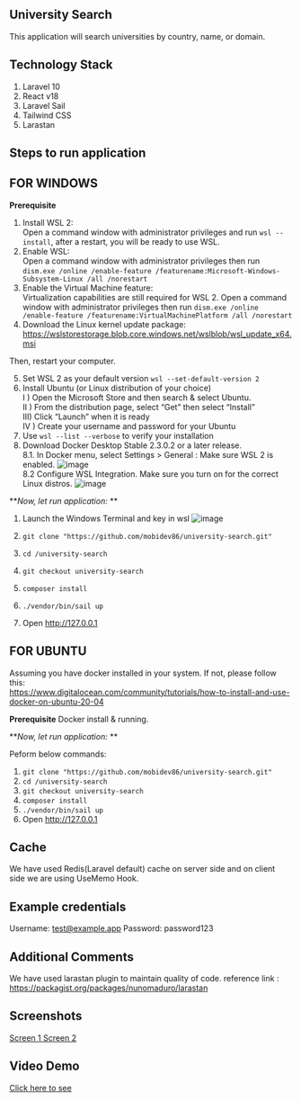 ## University Search ##

This application will search universities by country, name, or domain.

## Technology Stack ##
1. Laravel 10
2. React v18
3. Laravel Sail
4. Tailwind CSS
5. Larastan


## Steps to run application ##

## FOR WINDOWS ##

**Prerequisite**
1.  Install WSL 2: \
    Open a command window with administrator privileges and run
    `wsl --install`, after a restart, you will be ready to use WSL.
2. Enable WSL: \
    Open a command window with administrator privileges then run
    `dism.exe /online /enable-feature /featurename:Microsoft-Windows-Subsystem-Linux /all /norestart`
3. Enable the Virtual Machine feature: \
   Virtualization capabilities are still required for WSL 2. Open a command window with administrator privileges then run
   `dism.exe /online /enable-feature /featurename:VirtualMachinePlatform /all /norestart`
4. Download the Linux kernel update package: \
   https://wslstorestorage.blob.core.windows.net/wslblob/wsl_update_x64.msi

Then, restart your computer.

5. Set WSL 2 as your default version
   `wsl --set-default-version 2`
6. Install Ubuntu (or Linux distribution of your choice) \
   I ) Open the Microsoft Store and then search & select Ubuntu. \
   II ) From the distribution page, select “Get” then select “Install” \
   III) Click “Launch” when it is ready \
   IV ) Create your username and password for your Ubuntu
7. Use `wsl --list --verbose` to verify your installation
8. Download Docker Desktop Stable 2.3.0.2 or a later release. \
8.1. In Docker menu, select Settings > General : Make sure WSL 2 is enabled.
   ![image](https://github.com/mobidev86/university-search/assets/45712021/086fbf9f-8e0e-4766-a512-18a0ecaf9cf8) \
8.2 Configure WSL Integration. Make sure you turn on for the correct Linux distros.
![image](https://github.com/mobidev86/university-search/assets/45712021/4a88463d-df15-46b6-b1a3-09554b3064f2)



**_Now, let run application:_ **
1. Launch the Windows Terminal and key in wsl
 ![image](https://github.com/mobidev86/university-search/assets/45712021/8a02789f-ce59-4232-a7d5-3d2995988a84)

2. `git clone "https://github.com/mobidev86/university-search.git"`
3. `cd /university-search`
4. `git checkout university-search`
5. `composer install`
6. `./vendor/bin/sail up`
7. Open http://127.0.0.1


## FOR UBUNTU ##
Assuming you have docker installed in your system. If not, please follow this: \
https://www.digitalocean.com/community/tutorials/how-to-install-and-use-docker-on-ubuntu-20-04

**Prerequisite**
Docker install & running.

**_Now, let run application:_ **

Peform below commands:

1. `git clone "https://github.com/mobidev86/university-search.git"`
2. `cd /university-search`
3. `git checkout university-search`
4. `composer install`
5. `./vendor/bin/sail up`               
6. Open http://127.0.0.1




## Cache ##
We have used Redis(Laravel default) cache on server side and on client side we are using UseMemo Hook.


## Example credentials ##
Username: test@example.app
Password: password123


## Additional Comments ##
We have used larastan plugin to maintain quality of code. reference link : https://packagist.org/packages/nunomaduro/larastan


## Screenshots ##
<a href="https://prnt.sc/mN_eQucaxtsQ" target="_blank">Screen 1 </a>
<a href="https://prnt.sc/XERoAMN0XogD" target="_blank">Screen 2 </a>

## Video Demo ##
<a href="https://screenrec.com/share/5tjni1FRcr" target="_blank">Click here to see</a>
